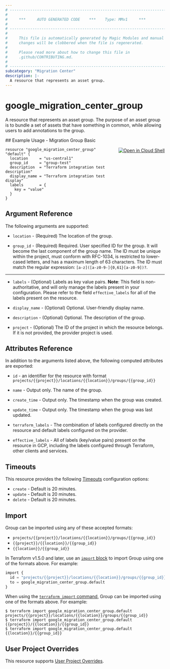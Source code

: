 ```yaml
---
# ----------------------------------------------------------------------------
#
#     ***     AUTO GENERATED CODE    ***    Type: MMv1     ***
#
# ----------------------------------------------------------------------------
#
#     This file is automatically generated by Magic Modules and manual
#     changes will be clobbered when the file is regenerated.
#
#     Please read more about how to change this file in
#     .github/CONTRIBUTING.md.
#
# ----------------------------------------------------------------------------
subcategory: "Migration Center"
description: |-
  A resource that represents an asset group.
---
```


# google\_migration\_center\_group

A resource that represents an asset group. The purpose of an asset group is to bundle a set of assets that have something in common, while allowing users to add annotations to the group.



<div class = "oics-button" style="float: right; margin: 0 0 -15px">
  <a href="https://console.cloud.google.com/cloudshell/open?cloudshell_git_repo=https%3A%2F%2Fgithub.com%2Fterraform-google-modules%2Fdocs-examples.git&cloudshell_image=gcr.io%2Fcloudshell-images%2Fcloudshell%3Alatest&cloudshell_print=.%2Fmotd&cloudshell_tutorial=.%2Ftutorial.md&cloudshell_working_dir=migration_group_basic&open_in_editor=main.tf" target="_blank">
    <img alt="Open in Cloud Shell" src="//gstatic.com/cloudssh/images/open-btn.svg" style="max-height: 44px; margin: 32px auto; max-width: 100%;">
  </a>
</div>
## Example Usage - Migration Group Basic


```hcl
resource "google_migration_center_group" "default" {
  location     = "us-central1"
  group_id     = "group-test"
  description  = "Terraform integration test description"
  display_name = "Terraform integration test display"
  labels       = {
    key = "value"
  }
}
```

## Argument Reference

The following arguments are supported:


* `location` -
  (Required)
  The location of the group.

* `group_id` -
  (Required)
  Required. User specified ID for the group. It will become the last component of the group name. The ID must be unique within the project, must conform with RFC-1034, is restricted to lower-cased letters, and has a maximum length of 63 characters. The ID must match the regular expression: `[a-z]([a-z0-9-]{0,61}[a-z0-9])?`.


- - -


* `labels` -
  (Optional)
  Labels as key value pairs. 
  **Note**: This field is non-authoritative, and will only manage the labels present in your configuration.
  Please refer to the field `effective_labels` for all of the labels present on the resource.

* `display_name` -
  (Optional)
  Optional. User-friendly display name.

* `description` -
  (Optional)
  Optional. The description of the group.

* `project` - (Optional) The ID of the project in which the resource belongs.
    If it is not provided, the provider project is used.


## Attributes Reference

In addition to the arguments listed above, the following computed attributes are exported:

* `id` - an identifier for the resource with format `projects/{{project}}/locations/{{location}}/groups/{{group_id}}`

* `name` -
  Output only. The name of the group.

* `create_time` -
  Output only. The timestamp when the group was created.

* `update_time` -
  Output only. The timestamp when the group was last updated.

* `terraform_labels` -
  The combination of labels configured directly on the resource
   and default labels configured on the provider.

* `effective_labels` -
  All of labels (key/value pairs) present on the resource in GCP, including the labels configured through Terraform, other clients and services.


## Timeouts

This resource provides the following
[Timeouts](https://developer.hashicorp.com/terraform/plugin/sdkv2/resources/retries-and-customizable-timeouts) configuration options:

- `create` - Default is 20 minutes.
- `update` - Default is 20 minutes.
- `delete` - Default is 20 minutes.

## Import


Group can be imported using any of these accepted formats:

* `projects/{{project}}/locations/{{location}}/groups/{{group_id}}`
* `{{project}}/{{location}}/{{group_id}}`
* `{{location}}/{{group_id}}`


In Terraform v1.5.0 and later, use an [`import` block](https://developer.hashicorp.com/terraform/language/import) to import Group using one of the formats above. For example:

```tf
import {
  id = "projects/{{project}}/locations/{{location}}/groups/{{group_id}}"
  to = google_migration_center_group.default
}
```

When using the [`terraform import` command](https://developer.hashicorp.com/terraform/cli/commands/import), Group can be imported using one of the formats above. For example:

```
$ terraform import google_migration_center_group.default projects/{{project}}/locations/{{location}}/groups/{{group_id}}
$ terraform import google_migration_center_group.default {{project}}/{{location}}/{{group_id}}
$ terraform import google_migration_center_group.default {{location}}/{{group_id}}
```

## User Project Overrides

This resource supports [User Project Overrides](https://registry.terraform.io/providers/hashicorp/google/latest/docs/guides/provider_reference#user_project_override).
